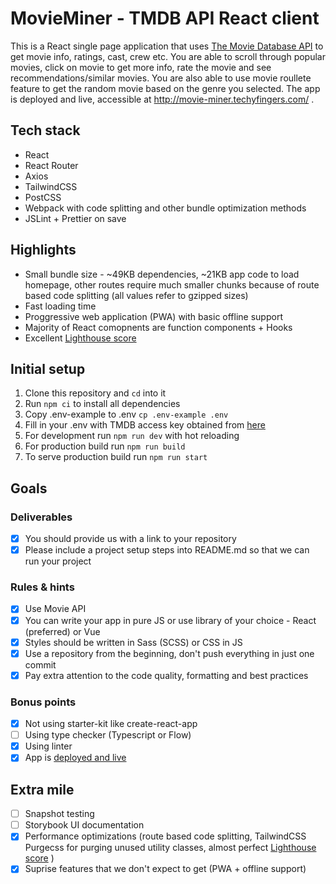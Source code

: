 # MovieMiner - TMDB API React client

This is a React single page application that uses [The Movie Database API](https://developers.themoviedb.org/4/getting-started/authorization) to get movie info, ratings, cast, crew etc. You are able to scroll through popular movies, click on movie to get more info, rate the movie and see recommendations/similar movies. You are also able to use movie roullete feature to get the random movie based on the genre you selected. The app is deployed and live, accessible at http://movie-miner.techyfingers.com/ .

## Tech stack

- React
- React Router
- Axios
- TailwindCSS
- PostCSS
- Webpack with code splitting and other bundle optimization methods
- JSLint + Prettier on save

## Highlights

- Small bundle size - ~49KB dependencies, ~21KB app code to load homepage,
  other routes require much smaller chunks because of route based code
  splitting (all values refer to gzipped sizes)
- Fast loading time
- Proggressive web application (PWA) with basic offline support
- Majority of React comopnents are function components + Hooks
- Excellent [Lighthouse score](https://i.ibb.co/yXtYHFG/Screenshot-2020-06-12-Lighthouse-Report.png)

## Initial setup

1. Clone this repository and `cd` into it
2. Run `npm ci` to install all dependencies
3. Copy .env-example to .env `cp .env-example .env`
4. Fill in your .env with TMDB access key obtained from [here](https://www.themoviedb.org/settings/api)
5. For development run `npm run dev` with hot reloading
6. For production build run `npm run build`
7. To serve production build run `npm run start`

## Goals

### Deliverables

- [x] You should provide us with a link to your repository
- [x] Please include a project setup steps into README.md so that we can run your project

### Rules & hints

- [x] Use Movie API
- [x] You can write your app in pure JS or use library of your choice - React (preferred) or Vue
- [x] Styles should be written in Sass (SCSS) or CSS in JS
- [x] Use a repository from the beginning, don't push everything in just one commit
- [x] Pay extra attention to the code quality, formatting and best practices

### Bonus points

- [x] Not using starter-kit like create-react-app
- [ ] Using type checker (Typescript or Flow)
- [x] Using linter
- [x] App is [deployed and live](http://movie-miner.techyfingers.com/)

## Extra mile

- [ ] Snapshot testing
- [ ] Storybook UI documentation
- [x] Performance optimizations (route based code splitting, TailwindCSS Purgecss for purging unused utility classes, almost perfect [Lighthouse score](https://i.ibb.co/yXtYHFG/Screenshot-2020-06-12-Lighthouse-Report.png) )
- [x] Suprise features that we don't expect to get (PWA + offline support)
